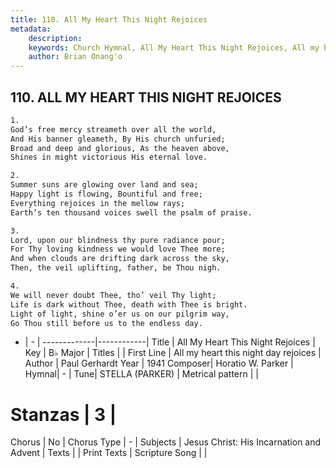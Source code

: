 ```yaml
---
title: 110. All My Heart This Night Rejoices
metadata:
    description: 
    keywords: Church Hymnal, All My Heart This Night Rejoices, All my heart this night day rejoices, 
    author: Brian Onang'o
---
```



## 110. ALL MY HEART THIS NIGHT REJOICES

```txt
1.
God’s free mercy streameth over all the world,
And His banner gleameth, By His church unfuried;
Broad and deep and glorious, As the heaven above,
Shines in might victorious His eternal love.

2.
Summer suns are glowing over land and sea;
Happy light is flowing, Bountiful and free;
Everything rejoices in the mellow rays;
Earth’s ten thousand voices swell the psalm of praise.

3.
Lord, upon our blindness thy pure radiance pour;
For Thy loving kindness we would love Thee more;
And when clouds are drifting dark across the sky,
Then, the veil uplifting, father, be Thou nigh.

4.
We will never doubt Thee, tho’ veil Thy light;
Life is dark without Thee, death with Thee is bright.
Light of light, shine o’er us on our pilgrim way,
Go Thou still before us to the endless day.
```

- |   -  |
-------------|------------|
Title | All My Heart This Night Rejoices |
Key | B♭ Major |
Titles |  |
First Line | All my heart this night day rejoices |
Author | Paul Gerhardt
Year | 1941
Composer| Horatio W. Parker |
Hymnal|  - |
Tune| STELLA (PARKER) |
Metrical pattern | |
# Stanzas | 3 |
Chorus | No |
Chorus Type | - |
Subjects | Jesus Christ: His Incarnation and Advent |
Texts |  |
Print Texts | 
Scripture Song |  |
  
